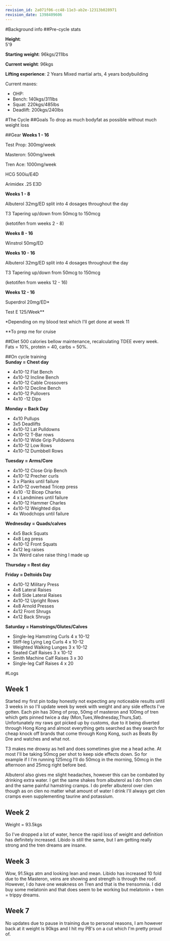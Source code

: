 ```yaml
---
revision_id: 2a071f06-cc48-11e3-ab2e-12313b028971
revision_date: 1398409606
---
```


#Background info
##Pre-cycle stats

**Height**:  
5'9

**Starting weight**: 
96kgs/211lbs

**Current weight**: 
96kgs

**Lifting experience**: 
2 Years Mixed martial arts, 4 years bodybuilding

Current maxes:

* OHP: 
* Bench: 140kgs/311lbs
* Squat: 220kgs/485lbs
* Deadlift: 200kgs/240lbs

#The Cycle
##Goals
To drop as much bodyfat as possible without much weight loss

##Gear
**Weeks 1 - 16**

Test Prop: 300mg/week

Masteron: 500mg/week

Tren Ace: 1000mg/week

HCG 500iu/E4D

Arimidex .25 E3D

**Weeks 1 - 8**

Albuterol 32mg/ED split into 4 dosages throughout the day

T3 Tapering up/down from 50mcg to 150mcg

(ketotifen from weeks 2 - 8)

**Weeks 8 - 16**

Winstrol 50mg/ED

**Weeks 10 - 16**

Albuterol 32mg/ED split into 4 dosages throughout the day

T3 Tapering up/down from 50mcg to 150mcg

(ketotifen from weeks 12 - 16)

**Weeks 12 - 16**

Superdrol 20mg/ED*

Test E 125/Week**

*Depending on my blood test which I'll get done at week 11

**To prep me for cruise

##Diet
500 calories bellow maintenance, recalculating TDEE every week. Fats = 10%, protein = 40, carbs = 50%.

##On cycle training  
**Sunday = Chest day**

* 4x10-12 Flat Bench
* 4x10-12 Incline Bench
* 4x10-12 Cable Crossovers
* 4x10-12 Decline Bench
* 4x10-12 Pullovers
* 4x10 -12 Dips

**Monday = Back Day**

* 4x10 Pullups
* 3x5 Deadlifts
* 4x10-12 Lat Pulldowns
* 4x10-12 T-Bar rows
* 4x10-12 Wide Grip Pulldowns
* 4x10-12 Low Rows
* 4x10-12 Dumbbell Rows

**Tuesday = Arms/Core**

* 4x10-12 Close Grip Bench
* 4x10-12 Precher curls
* 3 x Planks until failure
* 4x10-12 overhead Tricep press
* 4x10 -12 Bicep Charles
* 4 x Landmines until failure
* 4x10-12 Hammer Charles
* 4x10-12 Weighted dips
* 4x Woodchops until failure

**Wednesday = Quads/calves**

* 4x5 Back Squats
* 4x8 Leg press
* 4x10-12 Front Squats
* 4x12 leg raises
* 3x Weird calve raise thing I made up

**Thursday = Rest day**

**Friday = Deltoids Day**

* 4x10-12 Military Press
* 4x8 Lateral Raises
* 4x8 Side Lateral Raises
* 4x10-12 Upright Rows
* 4x8 Arnold Presses
* 4x12 Front Shrugs
* 4x12 Back Shrugs

**Saturday = Hamstrings/Glutes/Calves**

* Single-leg Hamstring Curls 4 x 10-12
* Stiff-leg Lying Leg Curls 4 x 10-12
* Weighted Walking Lunges 3 x 10-12
* Seated Calf Raises 3 x 10-12
* Smith Machine Calf Raises 3 x 30
* Single-leg Calf Raises 4 x 20

#Logs

## Week 1

Started my first pin today honestly not expecting any noticeable results until 3 weeks in so I'll update week by week with weight and any side effects I've gotten. Each pin has 30mg of prop, 50mg of masteron and 100mg of tren which gets pinned twice a day (Mon,Tues,Wednesday,Thurs,Sat). Unfortunately my raws got picked up by customs, due to it being diverted through Hong Kong and almost everything gets searched as they search for cheap knock off brands that come through Kong Kong, such as Beats By Dre and watches and what not. 

T3 makes me drowsy as hell and does sometimes give me a head ache. At most I'll be taking 50mcg per shot to keep side effects down. So for example if I I'm running 125mcg I'll do 50mcg in the morning, 50mcg in the afternoon and 25mcg right before bed. 

Albuterol also gives me slight headaches, however this can be combated by drinking extra water. I get the same shakes from albuterol as I do from clen and the same painful hamstring cramps. I do prefer albuterol over clen though as on clen no matter what amount of water I drink I'll always get clen cramps even supplementing taurine and potassium.   

## Week 2

Weight = 93.5kgs

So I've dropped a lot of water, hence the rapid loss of weight and definition has definitely increased. Libido is still the same, but I am getting really strong and the tren dreams are insane.

## Week 3

Wow, 91.5kgs atm and looking lean and mean. Libido has increased 10 fold due to the Masteron, veins are showing and strength is through the roof. However, I do have one weakness on Tren and that is the trensomnia. I did buy some melatonin and that does seem to be working but melatonin + tren = trippy dreams.

## Week 7

No updates due to pause in training due to personal reasons, I am however back at it weight is 90kgs and I hit my PB's on a cut which I'm pretty proud of.